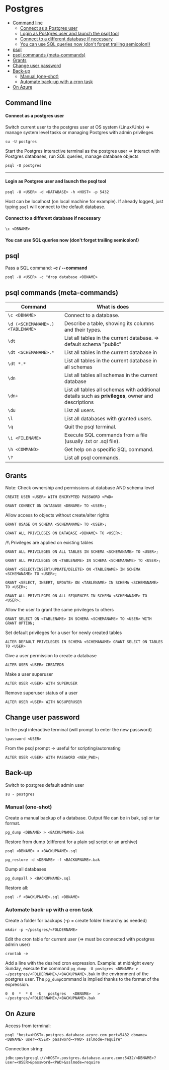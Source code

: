 # Postgres

<!-- TOC start (generated with https://github.com/derlin/bitdowntoc) -->

* [Command line](#command-line)
  - [Connect as a Postgres user](#connect-as-a-postgres-user)
  - [Login as Postgres user and launch the psql tool](#login-as-postgres-user-and-launch-the-psql-tool)
  - [Connect to a different database if necessary](#connect-to-a-different-database-if-necessary)
  - [You can use SQL queries now (don't forget trailing semicolon!)](#you-can-use-sql-queries-now-dont-forget-trailing-semicolon)
* [psql](#psql)
* [psql commands (meta-commands)](#psql-commands-meta-commands)
* [Grants](#grants)
* [Change user password](#change-user-password)
* [Back-up](#back-up)
    + [Manual (one-shot)](#manual-one-shot)
    + [Automate back-up with a cron task](#automate-back-up-with-a-cron-task)
* [On Azure](#on-azure)

<!-- TOC end -->

## Command line

#### Connect as a postgres user

Switch current user to the postgres user at OS system (Linux/Unix) => manage system level tasks or managing Postgres with admin privileges

`su -U postgres`

Start the Postgres interactive terminal as the postgres user => interact with Postgres databases, run SQL queries, manage database objects

`psql -U postgres`

---

#### Login as Postgres user and launch the psql tool

`psql -U <USER> -d <DATABASE> -h <HOST> -p 5432`

Host can be localhost (on local machine for example). If already logged, just typing `psql` will connect to the default database. 

#### Connect to a different database if necessary

`\c <DBNAME>`

#### You can use SQL queries now (don't forget trailing semicolon!)

## psql

Pass a SQL command: **-c / --command**

`psql -U <USER> -c "drop database <DBNAME>`

## psql commands (meta-commands)

| Command                         | What is does                                                                                       |
|---------------------------------|----------------------------------------------------------------------------------------------------|
| `\c <DBNAME>`                   | Connect to a database.                                                                             |
| `\d (<SCHEMANAME>.)<TABLENAME>` | Describe a table, showing its columns and their types.                                             |
| `\dt`                           | List all tables in the current database. => default schema "public"                                |
| `\dt <SCHEMANAME>.*`            | List all tables in the current database in <SCHEMANAME>                                            |
| `\dt *.*`                       | List all tables in the current database in all schemas                                             |
| `\dn`                           | List all tables all schemas in the current database                                                |
| `\dn+`                          | List all tables all schemas with additional details such as **privileges**, owner and descriptions |
| `\du`                           | List all users.                                                                                    |
| `\l`                            | List all databases with granted users.                                                             |
| `\q`                            | Quit the psql terminal.                                                                            |
| `\i <FILENAME>`                 | Execute SQL commands from a file (usually .txt or .sql file).                                      |
| `\h <COMMAND>`                  | Get help on a specific SQL command.                                                                |
| `\?`                            | List all psql commands.                                                                            |

## Grants

Note: Check ownership and permissions at database AND schema level

`CREATE USER <USER> WITH ENCRYPTED PASSWORD <PWD>`

`GRANT CONNECT ON DATABASE <DBNAME> TO <USER>;`

Allow access to objects without create/alter rights

`GRANT USAGE ON SCHEMA <SCHEMANAME> TO <USER>;`

`GRANT ALL PRIVILEGES ON DATABASE <DBNAME> TO <USER>;`

/!\ Privileges are applied on existing tables

`GRANT ALL PRIVILEGES ON ALL TABLES IN SCHEMA <SCHEMANAME> TO <USER>;`

`GRANT ALL PRIVILEGES ON <TABLENAME> IN SCHEMA <SCHEMANAME> TO <USER>;`

`GRANT <SELECT/INSERT/UPDATE/DELETE> ON <TABLENAME> IN SCHEMA <SCHEMANAME> TO <USER>;`

`GRANT <SELECT, INSERT, UPDATE> ON <TABLENAME> IN SCHEMA <SCHEMANAME> TO <USER>;`

`GRANT ALL PRIVILEGES ON ALL SEQUENCES IN SCHEMA <SCHEMANAME> TO <USER>;`

Allow the user to grant the same privileges to others

`GRANT SELECT ON <TABLENAME> IN SCHEMA <SCHEMANAME> TO <USER> WITH GRANT OPTION;`

Set default privileges for a user for newly created tables

`ALTER DEFAULT PRIVILEGES IN SCHEMA <SCHEMANAME> GRANT SELECT ON TABLES TO <USER>`

Give a user permission to create a database

`ALTER USER <USER> CREATEDB`

Make a user superuser

`ALTER USER <USER> WITH SUPERUSER`

Remove superuser status of a user

`ALTER USER <USER> WITH NOSUPERUSER`

## Change user password

In the psql interactive terminal (will prompt to enter the new password)

`\password <USER>`

From the psql prompt -> useful for scripting/automating

`ALTER USER <USER> WITH PASSWORD <NEW_PWD>;`

## Back-up

Switch to postgres default admin user

`su - postgres`

### Manual (one-shot)

Create a manual backup of a database. Output file can be in bak, sql or tar format.

`pg_dump <DBNAME> > <BACKUPNAME>.bak`

Restore from dump (different for a plain sql script or an archive)

`psql <DBNAME> < <BACKUPNAME>.sql`

`pg_restore -d <DBNAME> -f <BACKUPNAME>.bak`

Dump all databases

`pg_dumpall > <BACKUPNAME>.sql`

Restore all:

`psql -f <BACKUPNAME>.sql <DBNAME>`

### Automate back-up with a cron task

Create a folder for backups (-p = create folder hierarchy as needed)

`mkdir -p ~/postgres/<FOLDERNAME>`

Edit the cron table for current user (=> must be connected with postgres admin user)

`crontab -e`

Add a line with the desired cron expression. Example: at midnight every Sunday, execute the command `pg_dump -U postgres <DBNAME> > ~/postgres/<FOLDERNAME>/<BACKUPNAME>.bak` in the environment of the postgres user. The `pg_dump`command is implied thanks to the format of the expression.

`0  0  *  * 0  -U   postgres   <DBNAME>   >   ~/postgres/<FOLDERNAME>/<BACKUPNAME>.bak`

## On Azure

Access from terminal:

`psql "host=<HOST>.postgres.database.azure.com port=5432 dbname=<DBNAME> user=<USER> password=<PWD> sslmode=require"` 

Connection string:

`jdbc:postgresql://<HOST>.postgres.database.azure.com:5432/<DBNAME>?user=<USER>&password=<PWD>&sslmode=require `